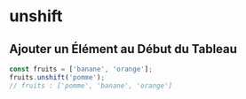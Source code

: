 # unshift

## Ajouter un Élément au Début du Tableau

```javascript
const fruits = ['banane', 'orange'];
fruits.unshift('pomme');
// fruits : ['pomme', 'banane', 'orange']
```
